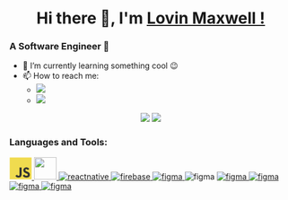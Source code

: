 <h1 align="center">
<a href="https://www.linkedin.com/in/carolgv/">  </a>Hi there 👋,
 I'm <a href="https://www.linkedin.com/in/lovin-j-maxwell/" target="_blank"> Lovin Maxwell !</a>
</h1>

<h3 align="left">
A Software Engineer 🚀
</h3>

- 🌱 I’m currently learning something cool 😉
- 📫 How to reach me:
   - <a title="Twitter" href="https://twitter.com/lovin_maxwell">
       <img src="https://img.shields.io/badge/twitter-lovin_maxwell-blue?style=flat-square&color=7A7574&labelColor=0078D7">
     </a>
   - <a title="LinkedIn" href="https://www.linkedin.com/in/lovin-j-maxwell/">
       <img src="https://img.shields.io/badge/linkedin-lovinmaxwell-blue?style=flat-square&color=7A7574&labelColor=272CBF">
     </a>

<div align="center">
   <img width="40%" src="https://github-readme-stats.vercel.app/api/top-langs/?username=lovinmaxwell-alshareef&theme=dark&layout=compact" /> <img width="48%" src="https://github-readme-stats.vercel.app/api?username=lovinmaxwell-alshareef&show_icons=true&theme=dark" />
</div>


<!-- <p align="left"> <img src="https://komarev.com/ghpvc/?username=lovinmaxwell&label=Profile%20views&color=0e75b6&style=flat" alt="lovinmaxwell" /> </p>

<p align="left"> <a href="https://github.com/ryo-ma/github-profile-trophy"><img src="https://github-profile-trophy.vercel.app/?username=lovinmaxwell" alt="lovinmaxwell" /></a> </p> -->


<h3 align="left">Languages and Tools:</h3>
<p align="left">
<a href="https://developer.mozilla.org/en-US/docs/Web/JavaScript" target="_blank" rel="noreferrer"> <img src="https://raw.githubusercontent.com/devicons/devicon/master/icons/javascript/javascript-original.svg" alt="javascript" width="40" height="40"/>
<a href="https://www.typescriptlang.org/" target="_blank" rel="noreferrer"> <img src="https://www.vectorlogo.zone/logos/typescriptlang/typescriptlang-icon.svg"  width="40" height="40"/> 
<a href="https://reactnative.dev/" target="_blank" rel="noreferrer"> <img src="https://reactnative.dev/img/header_logo.svg" alt="reactnative" width="40" height="40"/> 
<a href="https://firebase.google.com/" target="_blank" rel="noreferrer"> <img src="https://www.vectorlogo.zone/logos/firebase/firebase-icon.svg" alt="firebase" width="40" height="40"/>
<a href="https://flutter.dev/" target="_blank" rel="noreferrer"> <img src="https://www.vectorlogo.zone/logos/flutterio/flutterio-icon.svg" alt="figma" width="40" height="40"/> 
<a                               target="_blank" rel="noreferrer"> <img src="https://www.vectorlogo.zone/logos/opensource/opensource-icon.svg" alt="figma" width="40" height="40"/> 
<a href="https://laravel.com/" target="_blank" rel="noreferrer"> <img src="https://www.vectorlogo.zone/logos/laravel/laravel-icon.svg" alt="figma" width="40" height="40"/> 
<a href="https://dart.dev/" target="_blank" rel="noreferrer"> <img src="https://www.vectorlogo.zone/logos/dartlang/dartlang-icon.svg" alt="figma" width="40" height="40"/> 
<a href="https://angular.io/" target="_blank" rel="noreferrer"> <img src="https://www.vectorlogo.zone/logos/angular/angular-icon.svg" alt="figma" width="40" height="40"/> 
<a href="https://aws.amazon.com//" target="_blank" rel="noreferrer"> <img src="https://www.vectorlogo.zone/logos/amazon_aws/amazon_aws-icon.svg" alt="figma" width="40" height="40"/> 
